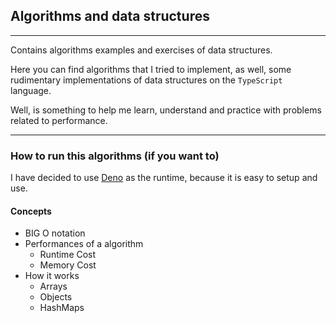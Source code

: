 ## Algorithms and data structures

---

Contains algorithms examples and exercises of data structures.

Here you can find algorithms that I tried to implement, as well, some rudimentary implementations
of data structures on the `TypeScript` language.

Well, is something to help me learn, understand and practice with problems related to performance.

---

### How to run this algorithms (if you want to)

I have decided to use [Deno](https://deno.land/) as the runtime, because it is easy to setup and use.

#### Concepts

- BIG O notation
- Performances of a algorithm
  - Runtime Cost
  - Memory Cost
- How it works
  - Arrays
  - Objects
  - HashMaps
